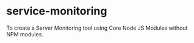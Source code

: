 # service-monitoring
To create a Server Monitoring tool using Core Node JS Modules without NPM modules.
